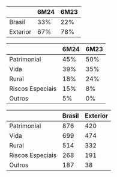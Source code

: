 | |6M24|6M23|
|---|---|---|
|Brasil|33%|22%|
|Exterior|67%|78%|

| |6M24|6M23|
|---|---|---|
|Patrimonial|45%|50%|
|Vida|39%|35%|
|Rural|18%|24%|
|Riscos Especiais|15%|8%|
|Outros|5%|0%|

| |Brasil|Exterior|
|---|---|---|
|Patrimonial|876|420|
|Vida|699|474|
|Rural|514|332|
|Riscos Especiais|268|191|
|Outros|187|38|